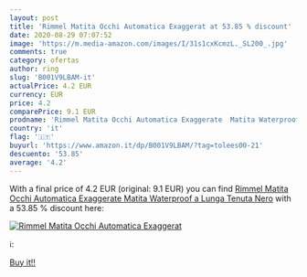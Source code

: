 ```yaml
---
layout: post
title: 'Rimmel Matita Occhi Automatica Exaggerat at 53.85 % discount'
date: 2020-08-29 07:07:52
image: 'https://m.media-amazon.com/images/I/31s1cxKcmzL._SL200_.jpg'
comments: true
category: ofertas
author: ring
slug: 'B001V9LBAM-it'
actualPrice: 4.2 EUR
currency: EUR
price: 4.2
comparePrice: 9.1 EUR
prodname: 'Rimmel Matita Occhi Automatica Exaggerate  Matita Waterproof a Lunga Tenuta  Nero'
country: 'it'
flag: '🇮🇹'
buyurl: 'https://www.amazon.it/dp/B001V9LBAM/?tag=tolees00-21'
descuento: '53.85'
average: '4.2'
---
```


With a final price of 4.2 EUR (original: 9.1 EUR) you can find [Rimmel Matita Occhi Automatica Exaggerate  Matita Waterproof a Lunga Tenuta  Nero](https://www.amazon.it/dp/B001V9LBAM/?tag=tolees00-21) with a  53.85 % discount here:

[![Rimmel Matita Occhi Automatica Exaggerat](https://m.media-amazon.com/images/I/31s1cxKcmzL._SL200_.jpg)](https://www.amazon.it/dp/B001V9LBAM/?tag=tolees00-21)

ℹ️:


[Buy it!!](https://www.amazon.it/dp/B001V9LBAM/?tag=tolees00-21)
